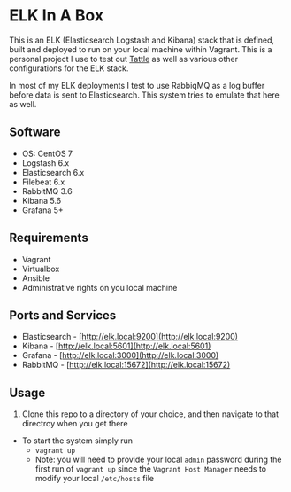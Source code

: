 # ELK In A Box

This is an ELK (Elasticsearch Logstash and Kibana) stack that is defined, built and deployed to run on your local machine within Vagrant.  This is a personal project I use to test out [Tattle](http://tattle.io) as well as various other configurations for the ELK stack.

In most of my ELK deployments I test to use RabbiqMQ as a log buffer before data is sent to Elasticsearch.  This system tries to emulate that here as well.

## Software
* OS: CentOS 7 
* Logstash 6.x
* Elasticsearch 6.x
* Filebeat 6.x
* RabbitMQ 3.6
* Kibana 5.6
* Grafana 5+

## Requirements
* Vagrant
* Virtualbox
* Ansible
* Administrative rights on you local machine

## Ports and Services
* Elasticsearch - [http://elk.local:9200](http://elk.local:9200)
* Kibana - [http://elk.local:5601](http://elk.local:5601)
* Grafana - [http://elk.local:3000](http://elk.local:3000)
* RabbitMQ - [http://elk.local:15672](http://elk.local:15672)

## Usage
1. Clone this repo to a directory of your choice, and then navigate to that directroy when you get there

* To start the system simply run
    * `vagrant up`
    * Note: you will need to provide your local `admin` password during the first run of `vagrant up` since the `Vagrant Host Manager` needs to modify your local `/etc/hosts` file